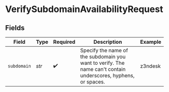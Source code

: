 # VerifySubdomainAvailabilityRequest


## Fields

| Field                                                                                                          | Type                                                                                                           | Required                                                                                                       | Description                                                                                                    | Example                                                                                                        |
| -------------------------------------------------------------------------------------------------------------- | -------------------------------------------------------------------------------------------------------------- | -------------------------------------------------------------------------------------------------------------- | -------------------------------------------------------------------------------------------------------------- | -------------------------------------------------------------------------------------------------------------- |
| `subdomain`                                                                                                    | *str*                                                                                                          | :heavy_check_mark:                                                                                             | Specify the name of the subdomain you want to verify. The name can't contain underscores, hyphens, or spaces.<br/> | z3ndesk                                                                                                        |